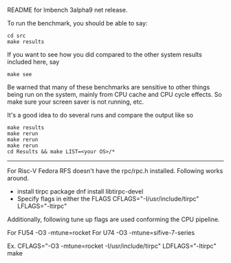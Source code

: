 README for lmbench 3alpha9 net release.

To run the benchmark, you should be able to say:

	cd src
	make results

If you want to see how you did compared to the other system results
included here, say

	make see

Be warned that many of these benchmarks are sensitive to other things
being run on the system, mainly from CPU cache and CPU cycle effects.
So make sure your screen saver is not running, etc.

It's a good idea to do several runs and compare the output like so

	make results
	make rerun
	make rerun
	make rerun
	cd Results && make LIST=<your OS>/*

------------

For Risc-V Fedora RFS doesn't have the rpc/rpc.h installed. Following works around. 
 - install tirpc package
 	dnf install libtirpc-devel
 - Specify flags in either the FLAGS 
        CFLAGS="-I/usr/include/tirpc"
	LFLAGS="-ltirpc"

Additionally, following tune up flags are used conforming the CPU pipeline.

For FU54
	-O3 -mtune=rocket
For U74
	-O3 -mtune=sifive-7-series

Ex.
	CFLAGS="-O3 -mtune=rocket -I/usr/include/tirpc" LDFLAGS="-ltirpc" make

